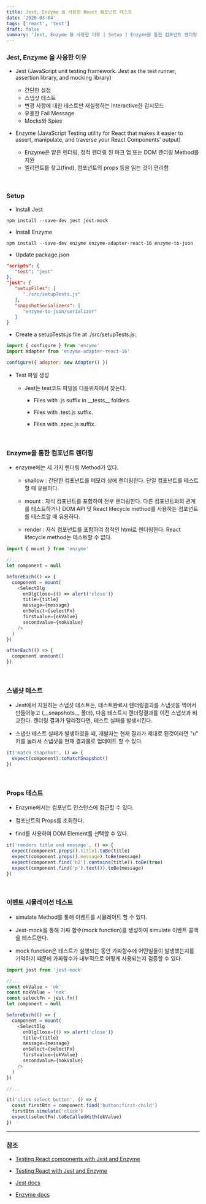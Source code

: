 ```yaml
---
title: Jest, Enzyme 을 사용한 React 컴포넌트 테스트
date: '2020-03-04'
tags: ['react', 'test']
draft: false
summary: 'Jest, Enzyme 을 사용한 이유 | Setup | Enzyme을 통한 컴포넌트 렌더링 | 스냅샷 테스트'
---
```


### Jest, Enzyme 을 사용한 이유

- Jest (JavaScript unit testing framework. Jest as the test runner, assertion library, and mocking library)

  - 간단한 설정
  - 스냅샷 테스트
  - 변경 사항에 대한 테스트만 재실행하는 Interactive한 감시모드
  - 유용한 Fail Message
  - Mocks와 Spies

- Enzyme (JavaScript Testing utility for React that makes it easier to assert, manipulate, and traverse your React Components’ output)

  - Enzyme은 얕은 렌더링, 정적 렌더링 된 마크 업 또는 DOM 렌더링 Method를 지원
  - 엘리먼트를 찾고(find), 컴포넌트의 props 등을 읽는 것이 편리함

<br />

### Setup

- Install Jest

```
npm install --save-dev jest jest-mock
```

- Install Enzyme

```
npm install --save-dev enzyme enzyme-adapter-react-16 enzyme-to-json
```

- Update package.json

```json
"scripts": {
   "test": "jest"
},
"jest": {
   "setupFiles": [
      "./src/setupTests.js"
   ],
   "snapshotSerializers": [
      "enzyme-to-json/serializer"
   ]
}
```

- Create a setupTests.js file at ./src/setupTests.js:

```js
import { configure } from 'enzyme'
import Adapter from 'enzyme-adapter-react-16'

configure({ adapter: new Adapter() })
```

- Test 파일 생성

  - Jest는 test코드 파일을 다음위치에서 찾는다.

    - Files with .js suffix in \_\_tests\_\_ folders.

    - Files with .test.js suffix.

    - Files with .spec.js suffix.

<br />

### Enzyme을 통한 컴포넌트 렌더링

- enzyme에는 세 가지 렌더링 Method가 있다.

  - shallow : 간단한 컴포넌트를 메모리 상에 렌더링한다. 단일 컴포넌트를 테스트할 때 유용하다.

  - mount : 자식 컴포넌트를 포함하여 전부 렌더링한다. 다른 컴포넌트와의 관계를 테스트하거나 DOM API 및 React lifecycle method를 사용하는 컴포넌트를 테스트할 때 유용하다.

  - render : 자식 컴포넌트를 포함하여 정적인 html로 렌더링한다. React lifecycle method는 테스트할 수 없다.

```js
import { mount } from 'enzyme'

//...
let component = null

beforeEach(() => {
  component = mount(
    <SelectDlg
      onDlgClose={() => alert('close')}
      title={title}
      message={message}
      onSelect={selectFn}
      firstvalue={okValue}
      secondvalue={nokValue}
    />
  )
})

afterEach(() => {
  component.unmount()
})
```

<br />

### 스냅샷 테스트

- Jest에서 지원하는 스냅샷 테스트는, 테스트완료시 렌더링결과를 스냅샷을 찍어서 만들어놓고 (\_\_snapshots\_\_ 폴더), 다음 테스트시 렌더링결과를 이전 스냅샷과 비교한다. 렌더링 결과가 달라졌다면, 테스트 실패를 발생시킨다.

- 스냅샷 테스트 실패가 발생하였을 때, 개발자는 현재 결과가 제대로 된것이라면 "u" 키를 눌러서 스냅샷을 현재 결과물로 업데이트 할 수 있다.

```js
it('match snapshot', () => {
  expect(component).toMatchSnapshot()
})
```

<br />

### Props 테스트

- Enzyme에서는 컴포넌트 인스턴스에 접근할 수 있다.

- 컴포넌트의 Props를 조회한다.

- find를 사용하여 DOM Element를 선택할 수 있다.

```js
it('renders title and message', () => {
  expect(component.props().title).toBe(title)
  expect(component.props().message).toBe(message)
  expect(component.find('h2').contains(title)).toBe(true)
  expect(component.find('p').text()).toBe(message)
})
```

<br />

### 이벤트 시뮬레이션 테스트

- simulate Method를 통해 이벤트를 시뮬레이트 할 수 있다.

- Jest-mock을 통해 가짜 함수(mock function)를 생성하여 simulate 이벤트 콜백을 테스트한다.

- mock function은 테스트가 실행되는 동안 가짜함수에 어떤일들이 발생했는지를 기억하기 때문에 가짜함수가 내부적으로 어떻게 사용되는지 검증할 수 있다.

```js
import jest from 'jest-mock'

//...
const okValue = 'ok'
const nokValue = 'nok'
const selectFn = jest.fn()
let component = null

beforeEach(() => {
  component = mount(
    <SelectDlg
      onDlgClose={() => alert('close')}
      title={title}
      message={message}
      onSelect={selectFn}
      firstvalue={okValue}
      secondvalue={nokValue}
    />
  )
})

//...

it('click select button', () => {
  const firstBtn = component.find('button:first-child')
  firstBtn.simulate('click')
  expect(selectFn).toBeCalledWith(okValue)
})
```

---

### 참조

- [Testing React components with Jest and Enzyme](https://hackernoon.com/testing-react-components-with-jest-and-enzyme-41d592c174f#.smlkmw7m1)

- [Testing React with Jest and Enzyme](https://medium.com/codeclan/testing-react-with-jest-and-enzyme-20505fec4675)

- [Jest docs](https://jestjs.io/docs/en/getting-started)

- [Enzyme docs](https://airbnb.io/enzyme)
